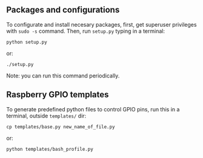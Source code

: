 ## Packages and configurations

To configurate and install necesary packages, first, get superuser privileges with `sudo -s` command. Then, run `setup.py` typing in a terminal:

```
python setup.py
```

or:

```
./setup.py
```

Note: you can run this command periodically.

## Raspberry GPIO templates

To generate predefined python files to control GPIO pins, run this in a terminal, outside `templates/` dir:

```
cp templates/base.py new_name_of_file.py
```

or:

```
python templates/bash_profile.py
```
